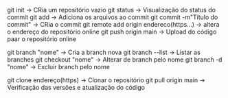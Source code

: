 git init -> CRia um repositório vazio
git status -> Visualização do status do commit
git add -> Adiciona os arquivos ao commit
git commit -m"Título do commit" -> CRia o commit
git remote add origin endereco(https...) -> altera o endereço do repositório online
git push origin main -> Upload do código paar o repositório online

git branch "nome" -> Cria a branch nova
git branch --list -> Listar as branches
git checkout "nome" -> Alterar de branch pelo nome
git branch -d "nome" -> Excluir branch pelo nome

git clone endereço(https) -> Clonar o repositório 
git pull origin main -> Verificação das versões e atualização do código